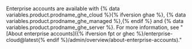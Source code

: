 Enterprise accounts are available with {% data variables.product.prodname_ghe_cloud %}{% ifversion ghae %}, {% data variables.product.prodname_ghe_managed %},{% endif %} and {% data variables.product.prodname_ghe_server %}. For more information, see "[About enterprise accounts]({% ifversion fpt or ghec %}/enterprise-cloud@latest{% endif %}/admin/overview/about-enterprise-accounts)."
